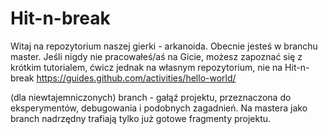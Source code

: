 # Hit-n-break
Witaj na repozytorium naszej gierki - arkanoida.
Obecnie jesteś w branchu master.
Jeśli nigdy nie pracowałeś/aś na Gicie, możesz zapoznać się z krótkim tutorialem, ćwicz jednak na własnym repozytorium, nie na Hit-n-break
https://guides.github.com/activities/hello-world/

(dla niewtajemniczonych) branch - gałąź projektu, przeznaczona do eksperymentów, debugowania i podobnych zagadnień. Na mastera jako branch nadrzędny trafiają tylko już gotowe fragmenty projektu.

